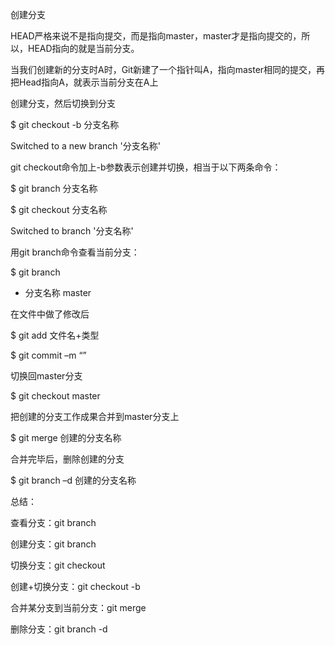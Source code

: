 创建分支

HEAD严格来说不是指向提交，而是指向master，master才是指向提交的，所以，HEAD指向的就是当前分支。

当我们创建新的分支时A时，Git新建了一个指针叫A，指向master相同的提交，再把Head指向A，就表示当前分支在A上


创建分支，然后切换到分支

$ git checkout -b 分支名称

Switched to a new branch '分支名称'

git checkout命令加上-b参数表示创建并切换，相当于以下两条命令：

$ git branch 分支名称

$ git checkout 分支名称

Switched to branch '分支名称'

用git branch命令查看当前分支：

$ git branch

* 分支名称
  master

在文件中做了修改后

$ git add 文件名+类型

$ git commit –m “”

切换回master分支

$ git checkout master

把创建的分支工作成果合并到master分支上

$ git merge 创建的分支名称

合并完毕后，删除创建的分支

$ git branch –d 创建的分支名称

总结：

查看分支：git branch

创建分支：git branch <name>

切换分支：git checkout <name>

创建+切换分支：git checkout -b <name>

合并某分支到当前分支：git merge <name>

删除分支：git branch -d <name>
